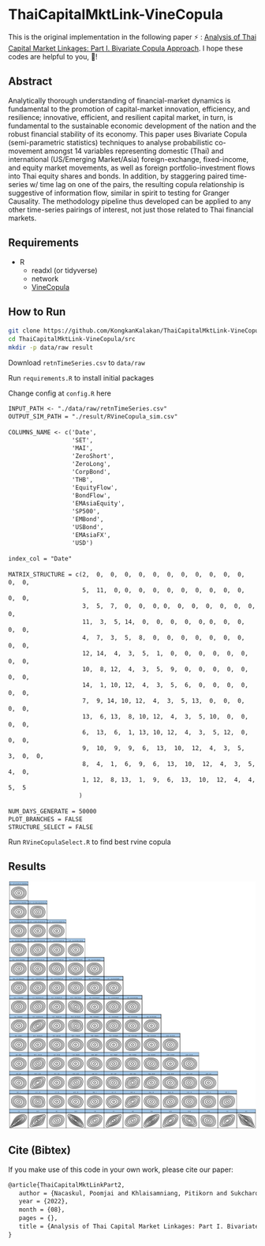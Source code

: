 # ThaiCapitalMktLink-VineCopula

This is the original implementation in the following paper ⚡️ : [Analysis of Thai Capital Market Linkages: Part I. Bivariate Copula Approach](https://www.researchgate.net/publication/362544586_Analysis_of_Thai_Capital_Market_Linkages_Part_I_Bivariate_Copula_Approach). I hope these codes are helpful to you, 🌟!

## Abstract

Analytically thorough understanding of financial-market dynamics is fundamental to the promotion of capital-market innovation, efficiency, and resilience; innovative, efficient, and resilient capital market, in turn, is fundamental to the sustainable economic development of the nation and the robust financial stability of its economy. This paper uses Bivariate Copula (semi-parametric statistics) techniques to analyse probabilistic co-movement amongst 14 variables representing domestic (Thai) and international (US/Emerging Market/Asia) foreign-exchange, fixed-income, and equity market movements, as well as foreign portfolio-investment flows into Thai equity shares and bonds. In addition, by staggering paired time-series w/ time lag on one of the pairs, the resulting copula relationship is suggestive of information flow, similar in spirit to testing for Granger Causality. The methodology pipeline thus developed can be applied to any other time-series pairings of interest, not just those related to Thai financial markets.

## Requirements

- R
    - readxl (or tidyverse)
    - network
    - [VineCopula](https://cran.r-project.org/web/packages/VineCopula/index.html)

## How to Run

```bash
git clone https://github.com/KongkanKalakan/ThaiCapitalMktLink-VineCopula.git
cd ThaiCapitalMktLink-VineCopula/src
mkdir -p data/raw result
```
Download `retnTimeSeries.csv` to `data/raw`

Run `requirements.R` to install initial packages

Change config at `config.R` here

```
INPUT_PATH <- "./data/raw/retnTimeSeries.csv"
OUTPUT_SIM_PATH = "./result/RVineCopula_sim.csv"

COLUMNS_NAME <- c('Date',
                  'SET',
                  'MAI',
                  'ZeroShort',
                  'ZeroLong',
                  'CorpBond',
                  'THB',
                  'EquityFlow',
                  'BondFlow',
                  'EMAsiaEquity',
                  'SP500',
                  'EMBond',
                  'USBond',
                  'EMAsiaFX',
                  'USD')

index_col = "Date"

MATRIX_STRUCTURE = c(2,  0,  0,  0,  0,  0,  0,  0,  0,  0,  0,  0,  0,  0, 
                     5,  11,  0, 0,  0,  0,  0,  0,  0,  0,  0,  0,  0,  0,
                     3,  5,  7,  0,  0,  0, 0,  0,  0,  0,  0,  0,  0,  0,
                     11,  3,  5, 14,  0,  0,  0,  0,  0, 0,  0,  0,  0,  0,
                     4,  7,  3,  5,  8,  0,  0,  0,  0,  0,  0,  0,  0,  0,
                     12, 14,  4,  3,  5,  1,  0,  0,  0,  0,  0,  0,  0,  0,
                     10,  8, 12,  4,  3,  5,  9,  0,  0,  0,  0,  0,  0,  0,
                     14,  1, 10, 12,  4,  3,  5,  6,  0,  0,  0,  0,  0,  0,
                     7,  9, 14, 10, 12,  4,  3,  5, 13,  0,  0,  0,  0,  0,
                     13,  6, 13,  8, 10, 12,  4,  3,  5, 10,  0,  0,  0,  0,
                     6,  13,  6,  1, 13, 10, 12,  4,  3,  5, 12,  0,  0,  0,
                     9,  10,  9,  9,  6,  13,  10,  12,  4,  3,  5,  3,  0,  0,
                     8,  4,  1,  6,  9,  6,  13,  10,  12,  4,  3,  5,  4,  0,
                     1, 12,  8, 13,  1,  9,  6,  13,  10,  12,  4,  4,  5,  5
                    )

NUM_DAYS_GENERATE = 50000
PLOT_BRANCHES = FALSE
STRUCTURE_SELECT = FALSE
```

Run `RVineCopulaSelect.R` to find best rvine copula

## Results

<p align="center">
  <img width="500" height="500" src=./figs/RVineCopula_contour.png>
</p>

## Cite (Bibtex)
If you make use of this code in your own work, please cite our paper:
 ```latex
@article{ThaiCapitalMktLinkPart2,
    author = {Nacaskul, Poomjai and Khlaisamniang, Pitikorn and Sukcharoenchaikul, Isariyaporn},
    year = {2022},
    month = {08},
    pages = {},
    title = {Analysis of Thai Capital Market Linkages: Part I. Bivariate Copula Approach}
}
```
